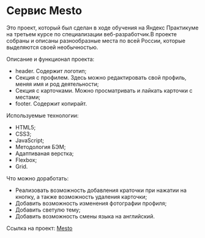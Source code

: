 # Сервис Mesto

Это проект, который был сделан в ходе обучения на Яндекс Практикуме на третьем курсе по специализации веб-разработчик.В проекте собраны и описаны разнообразные места по всей России, которые выделяются своей необычностью.

Описание и функционал проекта:
* header. Содержит логотип;
* Секция с профилем. Здесь можно редактировать свой профиль, меняя имя и род деятельности;
* Секция с карточками. Можно просматривать и лайкать карточки с местами;
* footer. Содержит копирайт.

Используемые технологии:
* HTML5;
* CSS3;
* JavaScript;
* Методология БЭМ;
* Адаптиваная верстка;
* Flexbox;
* Grid.

Что можно доработать:
* Реализовать возможность добавления краточки при нажатии на кнопку, а также возможность удаления карточки;
* Добавить возможность изменения фотографии профиля;
* Добавить светулю тему;
* Добавить возможность смены языка на английский.

Ссылка на проект: [Mesto](https://alexeylavrinenkov.github.io/project-mesto/ "Перейти")
